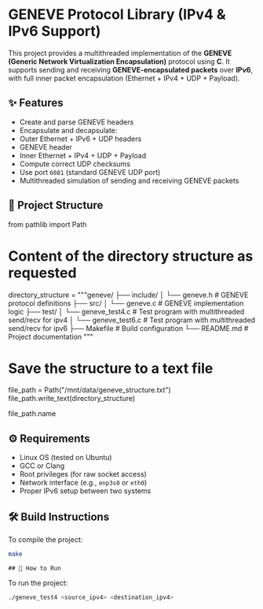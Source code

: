# GENEVE Protocol Library (IPv4 & IPv6 Support)

This project provides a multithreaded implementation of the **GENEVE (Generic Network Virtualization Encapsulation)** protocol using **C**. It supports sending and receiving **GENEVE-encapsulated packets** over **IPv6**, with full inner packet encapsulation (Ethernet + IPv4 + UDP + Payload).

## ✨ Features

-  Create and parse GENEVE headers
-  Encapsulate and decapsulate:
-  Outer Ethernet + IPv6 + UDP headers
-  GENEVE header
-  Inner Ethernet + IPv4 + UDP + Payload
-  Compute correct UDP checksums
-  Use port `6081` (standard GENEVE UDP port)
-  Multithreaded simulation of sending and receiving GENEVE packets

## 📁 Project Structure

from pathlib import Path

# Content of the directory structure as requested
directory_structure = """geneve/
├── include/
│   └── geneve.h             # GENEVE protocol definitions
├── src/
│   └── geneve.c             # GENEVE implementation logic
├── test/
│   └── geneve_test4.c        # Test program with multithreaded send/recv for ipv4
│   └── geneve_test6.c        # Test program with multithreaded send/recv for ipv6
├── Makefile                 # Build configuration
└── README.md                # Project documentation
"""

# Save the structure to a text file
file_path = Path("/mnt/data/geneve_structure.txt")
file_path.write_text(directory_structure)

file_path.name


## ⚙️ Requirements

- Linux OS (tested on Ubuntu)
- GCC or Clang
- Root privileges (for raw socket access)
- Network interface (e.g., `enp3s0` or `eth0`)
- Proper IPv6 setup between two systems

## 🛠️ Build Instructions

To compile the project:

```bash
make
```

`## 🚀 How to Run`

To run the project:

```bash
./geneve_test4 <source_ipv4> <destination_ipv4>
```
